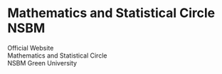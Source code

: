 # Mathematics and Statistical Circle NSBM

Official Website<br>
Mathematics and Statistical Circle<br>
NSBM Green University<br>
